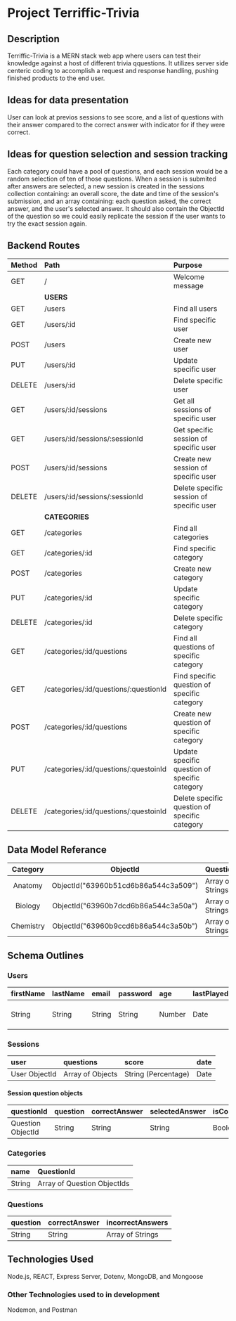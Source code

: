 # Project Terriffic-Trivia

## Description
Terriffic-Trivia is a MERN stack web app where users can test their knowledge against a host of different trivia qquestions. It utilizes server side centeric coding to accomplish a request and response handling, pushing finished products to the end user.

## Ideas for data presentation
User can look at previos sessions to see score, and a list of questions with their answer compared to the correct answer with indicator for if they were correct.

## Ideas for question selection and session tracking
Each category could have a pool of questions, and each session would be a random selection of ten of those questions.
When a session is submited after answers are selected, a new session is created in the sessions collection containing: an overall score, the date and time of the session's submission, and an array containing: each question asked, the correct answer, and the user's selected answer. It should also contain the ObjectId of the question so we could easily replicate the session if the user wants to try the exact session again.

## Backend Routes
| Method | Path                                  | Purpose                                       |
|:-------|:--------------------------------------|:----------------------------------------------|
| GET    | /                                     | Welcome message                               |
|        | **USERS**                             |                                               |
| GET    | /users                                | Find all users                                |
| GET    | /users/:id                            | Find specific user                            |
| POST   | /users                                | Create new user                               |
| PUT    | /users/:id                            | Update specific user                          |
| DELETE | /users/:id                            | Delete specific user                          |
| GET    | /users/:id/sessions                   | Get all sessions of specific user             |
| GET    | /users/:id/sessions/:sessionId        | Get specific session of specific user         |
| POST   | /users/:id/sessions                   | Create new session of specific user           |
| DELETE | /users/:id/sessions/:sessionId        | Delete specific session of specific user      |
|        | **CATEGORIES**                        |                                               |
| GET    | /categories                           | Find all categories                           |
| GET    | /categories/:id                       | Find specific category                        |
| POST   | /categories                           | Create new category                           |
| PUT    | /categories/:id                       | Update specific category                      |
| DELETE | /categories/:id                       | Delete specific category                      |
| GET    | /categories/:id/questions             | Find all questions of specific category       |
| GET    | /categories/:id/questions/:questionId | Find specific question of specific category   |
| POST   | /categories/:id/questions             | Create new question of specific category      |
| PUT    | /categories/:id/questions/:questoinId | Update specific question of specific category |
| DELETE | /categories/:id/questions/:questoinId | Delete specific question of specific category |

## Data Model Referance
|  Category | ObjectId                                   | QuestionId       | 
|:---------:|:------------------------------------------:|:-----------------|
|  Anatomy  |    ObjectId("63960b51cd6b86a544c3a509")    | Array of Strings |
|  Biology  |    ObjectId("63960b7dcd6b86a544c3a50a")    | Array of Strings |
| Chemistry |    ObjectId("63960b9ccd6b86a544c3a50b")    | Array of Strings |

## Schema Outlines

### Users
| firstName | lastName | email  | password | age    | lastPlayed | lastLogin | sessions                   | overallGrade |
|:----------|:---------|:-------|:---------|:-------|:-----------|:----------|:---------------------------|:-------------|
| String    | String   | String | String   | Number | Date       | Date      | Array of Session ObjectIds | String       |

### Sessions
| user          | questions        | score               | date |
|:--------------|:-----------------|:--------------------|:-----|
| User ObjectId | Array of Objects | String (Percentage) | Date |

#### Session question objects
| questionId        | question | correctAnswer | selectedAnswer | isCorrect |
|:------------------|:---------|:--------------|:---------------|:----------|
| Question ObjectId | String   | String        | String         | Boolean   |

### Categories
| name   | QuestionId                  | 
|:-------|:----------------------------|
| String | Array of Question ObjectIds |

### Questions
| question | correctAnswer | incorrectAnswers | 
|:---------|:--------------|:-----------------|
| String   | String        | Array of Strings |

## Technologies Used
Node.js, REACT, Express Server, Dotenv, MongoDB, and Mongoose

### Other Technologies used to in development
Nodemon, and Postman